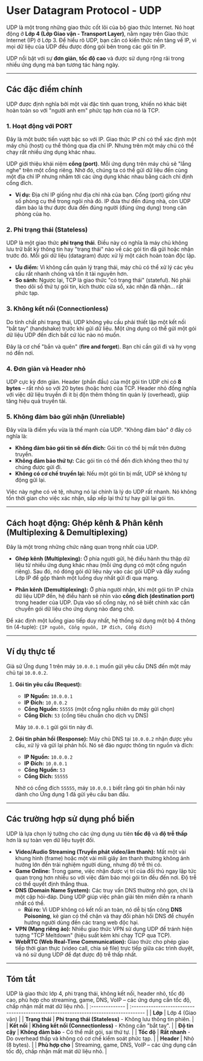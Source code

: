# **User Datagram Protocol - UDP**

UDP là một trong những giao thức cốt lõi của bộ giao thức Internet. Nó hoạt động ở **Lớp 4 (Lớp Giao vận - Transport Layer)**, nằm ngay trên Giao thức Internet (IP) ở Lớp 3. Để hiểu rõ UDP, bạn cần có kiến thức nền tảng về IP, vì mọi dữ liệu của UDP đều được đóng gói bên trong các gói tin IP.

UDP nổi bật với sự **đơn giản**, **tốc độ cao** và được sử dụng rộng rãi trong nhiều ứng dụng mà bạn tương tác hàng ngày.

---

## **Các đặc điểm chính**

UDP được định nghĩa bởi một vài đặc tính quan trọng, khiến nó khác biệt hoàn toàn so với "người anh em" phức tạp hơn của nó là TCP.

### **1. Hoạt động với PORT**

Đây là một bước tiến vượt bậc so với IP. Giao thức IP chỉ có thể xác định một máy chủ (host) cụ thể thông qua địa chỉ IP. Nhưng trên một máy chủ có thể chạy rất nhiều ứng dụng khác nhau.

UDP giới thiệu khái niệm **cổng (port)**. Mỗi ứng dụng trên máy chủ sẽ "lắng nghe" trên một cổng riêng. Nhờ đó, chúng ta có thể gửi dữ liệu đến cùng một địa chỉ IP nhưng nhắm tới các ứng dụng khác nhau bằng cách chỉ định cổng đích.

-   **Ví dụ:** Địa chỉ IP giống như địa chỉ nhà của bạn. Cổng (port) giống như số phòng cụ thể trong ngôi nhà đó. IP đưa thư đến đúng nhà, còn UDP đảm bảo lá thư được đưa đến đúng người (đúng ứng dụng) trong căn phòng của họ.

### **2. Phi trạng thái (Stateless)**

UDP là một giao thức **phi trạng thái**. Điều này có nghĩa là máy chủ không lưu trữ bất kỳ thông tin hay "trạng thái" nào về các gói tin đã gửi hoặc nhận trước đó. Mỗi gói dữ liệu (datagram) được xử lý một cách hoàn toàn độc lập.

-   **Ưu điểm:** Vì không cần quản lý trạng thái, máy chủ có thể xử lý các yêu cầu rất nhanh chóng và tốn ít tài nguyên hơn.
-   **So sánh:** Ngược lại, TCP là giao thức "có trạng thái" (stateful). Nó phải theo dõi số thứ tự gói tin, kích thước cửa sổ, xác nhận đã nhận... rất phức tạp.

### **3. Không kết nối (Connectionless)**

Do tính chất phi trạng thái, UDP không yêu cầu phải thiết lập một kết nối "bắt tay" (handshake) trước khi gửi dữ liệu. Một ứng dụng có thể gửi một gói dữ liệu UDP đến đích bất cứ lúc nào nó muốn.

Đây là cơ chế "bắn và quên" (**fire and forget**). Bạn chỉ cần gửi đi và hy vọng nó đến nơi.

### **4. Đơn giản và Header nhỏ**

UDP cực kỳ đơn giản. Header (phần đầu) của một gói tin UDP chỉ có **8 bytes** – rất nhỏ so với 20 bytes (hoặc hơn) của TCP. Header nhỏ đồng nghĩa với việc dữ liệu truyền đi ít bị độn thêm thông tin quản lý (overhead), giúp tăng hiệu quả truyền tải.

### **5. Không đảm bảo gửi nhận (Unreliable)**

Đây vừa là điểm yếu vừa là thế mạnh của UDP. "Không đảm bảo" ở đây có nghĩa là:

-   **Không đảm bảo gói tin sẽ đến đích:** Gói tin có thể bị mất trên đường truyền.
-   **Không đảm bảo thứ tự:** Các gói tin có thể đến đích không theo thứ tự chúng được gửi đi.
-   **Không có cơ chế truyền lại:** Nếu một gói tin bị mất, UDP sẽ không tự động gửi lại.

Việc này nghe có vẻ tệ, nhưng nó lại chính là lý do UDP rất nhanh. Nó không tốn thời gian cho việc xác nhận, sắp xếp lại thứ tự hay gửi lại gói tin.

---

## **Cách hoạt động: Ghép kênh & Phân kênh (Multiplexing & Demultiplexing)**

Đây là một trong những chức năng quan trọng nhất của UDP.

-   **Ghép kênh (Multiplexing):** Ở phía người gửi, hệ điều hành thu thập dữ liệu từ nhiều ứng dụng khác nhau (mỗi ứng dụng có một cổng nguồn riêng). Sau đó, nó đóng gói dữ liệu này vào các gói UDP và đẩy xuống Lớp IP để gộp thành một luồng duy nhất gửi đi qua mạng.

-   **Phân kênh (Demultiplexing):** Ở phía người nhận, khi một gói tin IP chứa dữ liệu UDP đến, hệ điều hành sẽ nhìn vào **cổng đích (destination port)** trong header của UDP. Dựa vào số cổng này, nó sẽ biết chính xác cần chuyển gói dữ liệu cho ứng dụng nào đang chờ.

Để xác định một luồng giao tiếp duy nhất, hệ thống sử dụng một bộ 4 thông tin (4-tuple):
`{IP nguồn, Cổng nguồn, IP đích, Cổng đích}`

---

## **Ví dụ thực tế**

Giả sử Ứng dụng 1 trên máy `10.0.0.1` muốn gửi yêu cầu DNS đến một máy chủ tại `10.0.0.2`.

1.  **Gói tin yêu cầu (Request):**

    -   **IP Nguồn:** `10.0.0.1`
    -   **IP Đích:** `10.0.0.2`
    -   **Cổng Nguồn:** `55555` (một cổng ngẫu nhiên do máy gửi chọn)
    -   **Cổng Đích:** `53` (cổng tiêu chuẩn cho dịch vụ DNS)

    Máy `10.0.0.1` gửi gói tin này đi.

2.  **Gói tin phản hồi (Response):**
    Máy chủ DNS tại `10.0.0.2` nhận được yêu cầu, xử lý và gửi lại phản hồi. Nó sẽ đảo ngược thông tin nguồn và đích:

    -   **IP Nguồn:** `10.0.0.2`
    -   **IP Đích:** `10.0.0.1`
    -   **Cổng Nguồn:** `53`
    -   **Cổng Đích:** `55555`

    Nhờ có cổng đích `55555`, máy `10.0.0.1` biết rằng gói tin phản hồi này dành cho Ứng dụng 1 đã gửi yêu cầu ban đầu.

---

## **Các trường hợp sử dụng phổ biến**

UDP là lựa chọn lý tưởng cho các ứng dụng ưu tiên **tốc độ** và **độ trễ thấp** hơn là sự toàn vẹn dữ liệu tuyệt đối.

-   **Video/Audio Streaming (Truyền phát video/âm thanh):** Mất một vài khung hình (frame) hoặc một vài mili giây âm thanh thường không ảnh hưởng lớn đến trải nghiệm người dùng, nhưng độ trễ thì có.
-   **Game Online:** Trong game, việc nhận được vị trí của đối thủ ngay lập tức quan trọng hơn nhiều so với việc đảm bảo mọi gói tin đều đến nơi. Độ trễ có thể quyết định thắng thua.
-   **DNS (Domain Name System):** Các truy vấn DNS thường nhỏ gọn, chỉ là một cặp hỏi-đáp. Dùng UDP giúp việc phân giải tên miền diễn ra nhanh nhất có thể.
    -   **Rủi ro:** Vì UDP không có kết nối an toàn, nó dễ bị tấn công **DNS Poisoning**, kẻ gian có thể chặn và thay đổi phản hồi DNS để chuyển hướng người dùng đến các trang web độc hại.
-   **VPN (Mạng riêng ảo):** Nhiều giao thức VPN sử dụng UDP để tránh hiện tượng "TCP Meltdown" (hiệu suất kém khi chạy TCP qua TCP).
-   **WebRTC (Web Real-Time Communication):** Giao thức cho phép giao tiếp thời gian thực (video call, chia sẻ file) trực tiếp giữa các trình duyệt, và nó sử dụng UDP để đạt được độ trễ thấp nhất.

---

## **Tóm tắt**

UDP là giao thức lớp 4, phi trạng thái, không kết nối, header nhỏ, tốc độ cao, phù hợp cho streaming, game, DNS, VoIP – các ứng dụng cần tốc độ, chấp nhận mất mát dữ liệu nhỏ.
| :-------------- | :----------------------------------------------------------------------------------- |
| **Lớp** | Lớp 4 (Giao vận) |
| **Trạng thái** | **Phi trạng thái (Stateless)** - Không lưu thông tin phiên. |
| **Kết nối** | **Không kết nối (Connectionless)** - Không cần "bắt tay". |
| **Độ tin cậy** | **Không đảm bảo** - Có thể mất gói, sai thứ tự. |
| **Tốc độ** | **Rất nhanh** - Do overhead thấp và không có cơ chế kiểm soát phức tạp. |
| **Header** | Nhỏ (8 bytes). |
| **Phù hợp cho** | Streaming, game, DNS, VoIP – các ứng dụng cần tốc độ, chấp nhận mất mát dữ liệu nhỏ. |
